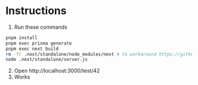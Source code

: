 # Instructions

1. Run these commands

```sh
pnpm install
pnpm exec prisma generate
pnpm exec next build
rm -fr .next/standalone/node_modules/next # to workaround https://github.com/vercel/next.js/issues/42651
node .next/standalone/server.js
```

2. Open http://localhost:3000/test/42
3. Works
